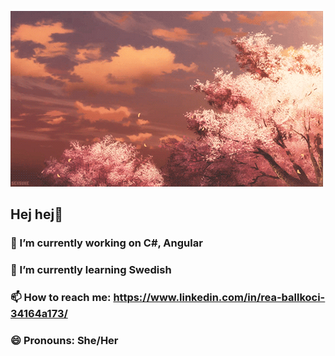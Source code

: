 ![This is an image](sakura.gif)

## Hej hej👋
### 🔭 I’m currently working on C#, Angular
### 🌱 I’m currently learning Swedish
### 📫 How to reach me: https://www.linkedin.com/in/rea-ballkoci-34164a173/
###  😄 Pronouns: She/Her





